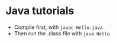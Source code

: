# Java tutorials

* Compile first, with `javac Hello.java`
* Then run the .class file with `java Hello`

